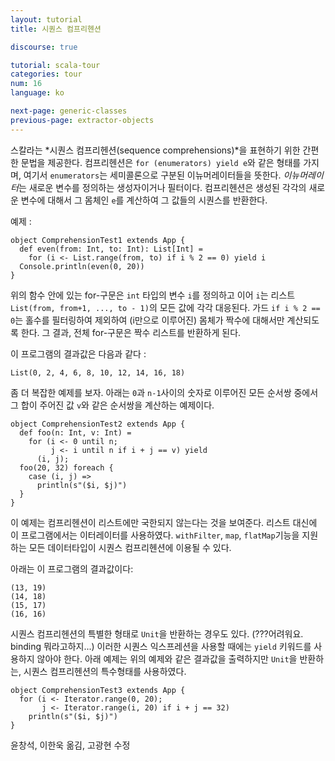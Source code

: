 ```yaml
---
layout: tutorial
title: 시퀀스 컴프리헨션

discourse: true

tutorial: scala-tour
categories: tour
num: 16
language: ko

next-page: generic-classes
previous-page: extractor-objects
---
```


스칼라는 *시퀀스 컴프리헨션(sequence comprehensions)*을 표현하기 위한 간편한 문법을 제공한다. 컴프리헨션은 `for (enumerators) yield e`와 같은 형태를 가지며, 여기서 `enumerators`는 세미콜론으로 구분된 이뉴머레이터들을 뜻한다. *이뉴머레이터*는 새로운 변수를 정의하는 생성자이거나 필터이다. 컴프리헨션은 생성된 각각의 새로운 변수에 대해서 그 몸체인 `e`를 계산하여 그 값들의 시퀀스를 반환한다. 

예제 :
 
    object ComprehensionTest1 extends App {
      def even(from: Int, to: Int): List[Int] =
        for (i <- List.range(from, to) if i % 2 == 0) yield i
      Console.println(even(0, 20))
    }
 
위의 함수 안에 있는 for-구문은 `int` 타입의 변수 `i`를 정의하고 이어 `i`는 리스트 `List(from, from+1, ..., to - 1)`의 모든 값에 각각 대응된다. 가드 `if i % 2 == 0`는 홀수를 필터링하여 제외하여 (i만으로 이루어진) 몸체가 짝수에 대해서만 계산되도록 한다. 그 결과, 전체 for-구문은 짝수 리스트를 반환하게 된다. 

이 프로그램의 결과값은 다음과 같다 :

    List(0, 2, 4, 6, 8, 10, 12, 14, 16, 18)

좀 더 복잡한 예제를 보자. 아래는 `0`과 `n-1`사이의 숫자로 이루어진 모든 순서쌍 중에서 그 합이 주어진 값 `v`와 같은 순서쌍을 계산하는 예제이다.
 
    object ComprehensionTest2 extends App {
      def foo(n: Int, v: Int) =
        for (i <- 0 until n;
             j <- i until n if i + j == v) yield
          (i, j);
      foo(20, 32) foreach {
        case (i, j) =>
          println(s"($i, $j)")
      }
    }
 
이 예제는 컴프리헨션이 리스트에만 국한되지 않는다는 것을 보여준다. 리스트 대신에 이 프로그램에서는 이터레이터를 사용하였다. `withFilter`, `map`, `flatMap`기능을 지원하는 모든 데이터타입이 시퀀스 컴프리헨션에 이용될 수 있다.

아래는 이 프로그램의 결과값이다: 

    (13, 19)
    (14, 18)
    (15, 17)
    (16, 16)

시퀀스 컴프리헨션의 특별한 형태로 `Unit`을 반환하는 경우도 있다. (???어려워요. binding 뭐라고하지...) 이러한 시퀀스 익스프레션을 사용할 때에는 `yield` 키워드를 사용하지 않아야 한다. 아래 예제는 위의 예제와 같은 결과값을 출력하지만 `Unit`을 반환하는, 시퀀스 컴프리헨션의 특수형태를 사용하였다. 
 
    object ComprehensionTest3 extends App {
      for (i <- Iterator.range(0, 20);
           j <- Iterator.range(i, 20) if i + j == 32)
        println(s"($i, $j)")
    }

윤창석, 이한욱 옮김, 고광현 수정
